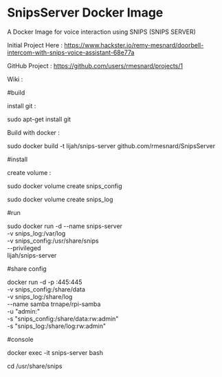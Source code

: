 # SnipsServer Docker Image


A Docker Image for voice interaction using SNIPS	(SNIPS SERVER)


Initial Project Here  :
https://www.hackster.io/remy-mesnard/doorbell-intercom-with-snips-voice-assistant-68e77a

GitHub Project :
https://github.com/users/rmesnard/projects/1

Wiki :

#build

install git : 

sudo apt-get install git

Build with docker :

sudo docker build -t lijah/snips-server github.com/rmesnard/SnipsServer


#install

create volume :

sudo docker volume create snips_config

sudo docker volume create snips_log

#run 

sudo docker run -d --name snips-server \
	-v snips_log:/var/log \
	-v snips_config:/usr/share/snips \
	--privileged \
	lijah/snips-server

#share config 

docker run -d -p <IP HERE>:445:445 \
  -v  snips_config:/share/data \
  -v  snips_log:/share/log \
  --name samba trnape/rpi-samba \
  -u "admin:<YOUR PASSWORD>" \
  -s "snips_config:/share/data:rw:admin" \
  -s "snips_log:/share/log:rw:admin" 


#console

docker exec -it snips-server bash

cd /usr/share/snips
